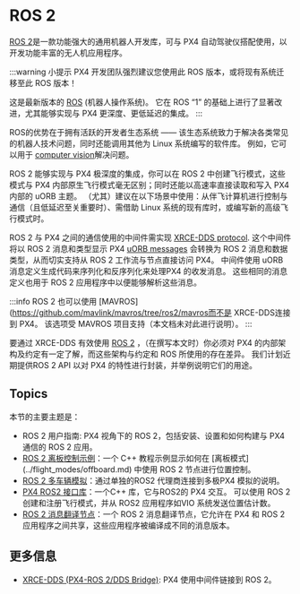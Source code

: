 # ROS 2

[ROS 2](https://docs.ros.org/en/humble/#)是一款功能强大的通用机器人开发库，可与 PX4 自动驾驶仪搭配使用，以开发功能丰富的无人机应用程序。

:::warning
小提示
PX4 开发团队强烈建议您使用此 ROS 版本，或将现有系统迁移至此 ROS 版本！

这是最新版本的 [ROS](https://www.ros.org/) (机器人操作系统)。
它在 ROS “1” 的基础上进行了显著改进，尤其能够实现与 PX4 更深度、更低延迟的集成。
:::

ROS的优势在于拥有活跃的开发者生态系统 —— 该生态系统致力于解决各类常见的机器人技术问题，同时还能调用其他为 Linux 系统编写的软件库。
例如，它可以用于 [computer vision](../computer_vision/index.md)解决问题。

ROS 2 能够实现与 PX4 极深度的集成，你可以在 ROS 2 中创建飞行模式，这些模式与 PX4 内部原生飞行模式毫无区别；同时还能以高速率直接读取和写入 PX4 内部的 uORB 主题。
（尤其）建议在以下场景中使用：从伴飞计算机进行控制与通信（且低延迟至关重要时）、需借助 Linux 系统的现有库时，或编写新的高级飞行模式时。

ROS 2 与 PX4 之间的通信使用的中间件需实现 [XRCE-DDS protocol](../middleware/uxrce_dds.md).
这个中间件将以 ROS 2 消息和类型显示 PX4 [uORB messages](../msg_docs/index.md) 会转换为 ROS 2 消息和数据类型，从而切实支持从 ROS 2 工作流与节点直接访问 PX4。
中间件使用 uORB 消息定义生成代码来序列化和反序列化来处理PX4 的收发消息。
这些相同的消息定义也用于 ROS 2 应用程序中以便能够解析这些消息。

:::info
ROS 2 也可以使用 [MAVROS](https://github.com/mavlink/mavros/tree/ros2/mavros而不是 XRCE-DDS连接到 PX4。
该选项受 MAVROS 项目支持（本文档未对此进行说明）。
:::

要通过 XRCE-DDS 有效使用 [ROS 2](../ros2/user_guide.md) ，（在撰写本文时）你必须对 PX4 的内部架构及约定有一定了解，而这些架构与约定和 ROS 所使用的存在差异。
我们计划近期提供ROS 2 API 以对 PX4 的特性进行封装，并举例说明它们的用途。

## Topics

本节的主要主题是：

- ROS 2 用户指南: PX4 视角下的 ROS 2，包括安装、设置和如何构建与 PX4 通信的 ROS 2 应用。
- [ROS 2 离板控制示例](../ros2/offboard_control.md)：一个 C++ 教程示例显示如何在 [离板模式] (../flight_modes/offboard.md) 中使用 ROS 2 节点进行位置控制。
- [ROS 2 多车辆模拟](../ros2/multi_vehicle.md)：通过单独的ROS2 代理商连接到多极PX4 模拟的说明。
- [PX4 ROS2 接口库](../ros2/px4_ros2_interface_lib.md)：一个C++ 库，它与ROS2的 PX4 交互。
  可以使用 ROS 2 创建和注册飞行模式，并从 ROS2 应用程序如VIO 系统发送位置估计数。
- [ROS 2 消息翻译节点](../ros2/px4_ros2_msg_translation_node.md)：一个 ROS 2 消息翻译节点，它允许在 PX4 和 ROS 2 应用程序之间共享，这些应用程序被编译成不同的消息版本。

## 更多信息

- [XRCE-DDS (PX4-ROS 2/DDS Bridge)](../middleware/uxrce_dds.md): PX4 使用中间件链接到 ROS 2。
